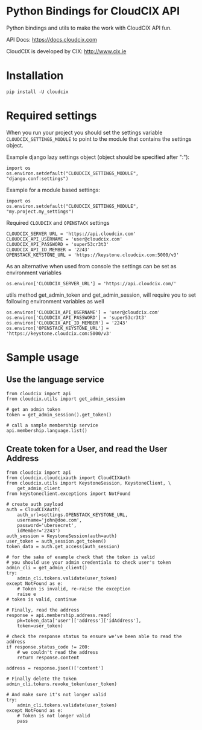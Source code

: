 # Python Bindings for CloudCIX API #

Python bindings and utils to make the work with CloudCIX API fun.

API Docs: https://docs.cloudcix.com

CloudCIX is developed by CIX: http://www.cix.ie

# Installation #


    pip install -U cloudcix

# Required settings #

When you run your project you should set the settings variable 
`CLOUDCIX_SETTINGS_MODULE` to point to the module that contains the settings
object.

Example django lazy settings object (object should be specified after ":"):


    import os
    os.environ.setdefault("CLOUDCIX_SETTINGS_MODULE", "django.conf:settings")

Example for a module based settings:


    import os
    os.environ.setdefault("CLOUDCIX_SETTINGS_MODULE", "my.project.my_settings")

Required `CLOUDCIX` and `OPENSTACK` settings


    CLOUDCIX_SERVER_URL = 'https://api.cloudcix.com'
    CLOUDCIX_API_USERNAME = 'user@cloudcix.com'
    CLOUDCIX_API_PASSWORD = 'super53cr3t3'
    CLOUDCIX_API_ID_MEMBER = '2243'
    OPENSTACK_KEYSTONE_URL = 'https://keystone.cloudcix.com:5000/v3'

As an alternative when used from console the settings can be set as environment
variables


    os.environ['CLOUDCIX_SERVER_URL'] = 'https://api.cloudcix.com/'

utils method get_admin_token and get_admin_session, will require you to set
following environment variables as well


    os.environ['CLOUDCIX_API_USERNAME'] = 'user@cloudcix.com'
    os.environ['CLOUDCIX_API_PASSWORD'] = 'super53cr3t3'
    os.environ['CLOUDCIX_API_ID_MEMBER'] = '2243'
    os.environ['OPENSTACK_KEYSTONE_URL'] = 'https://keystone.cloudcix.com:5000/v3'

# Sample usage #

## Use the language service ##


    from cloudcix import api
    from cloudcix.utils import get_admin_session
    
    # get an admin token
    token = get_admin_session().get_token()
    
    # call a sample membership service
    api.membership.language.list()
    
## Create token for a User, and read the User Address ##


    from cloudcix import api
    from cloudcix.cloudcixauth import CloudCIXAuth
    from cloudcix.utils import KeystoneSession, KeystoneClient, \
        get_admin_client
    from keystoneclient.exceptions import NotFound

    # create auth payload
    auth = CloudCIXAuth(
        auth_url=settings.OPENSTACK_KEYSTONE_URL,
        username='john@doe.com',
        password='ubersecret',
        idMember='2243')
    auth_session = KeystoneSession(auth=auth)
    user_token = auth_session.get_token()
    token_data = auth.get_access(auth_session)
    
    # for the sake of example check that the token is valid
    # you should use your admin credentials to check user's token
    admin_cli = get_admin_client()
    try:
        admin_cli.tokens.validate(user_token)
    except NotFound as e:
        # Token is invalid, re-raise the exception
        raise e
    # token is valid, continue

    # Finally, read the address
    response = api.membership.address.read(
        pk=token_data['user']['address']['idAddress'],
        token=user_token)

    # check the response status to ensure we've been able to read the address
    if response.status_code != 200:
        # we couldn't read the address
        return response.content

    address = response.json()['content']

    # Finally delete the token
    admin_cli.tokens.revoke_token(user_token)

    # And make sure it's not longer valid
    try:
        admin_cli.tokens.validate(user_token)
    except NotFound as e:
        # Token is not longer valid
        pass

